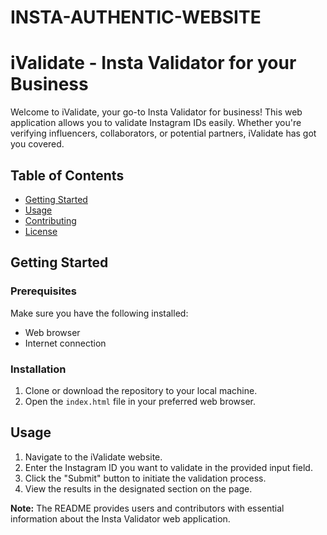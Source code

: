 # INSTA-AUTHENTIC-WEBSITE
# iValidate - Insta Validator for your Business

Welcome to iValidate, your go-to Insta Validator for business! This web application allows you to validate Instagram IDs easily. Whether you're verifying influencers, collaborators, or potential partners, iValidate has got you covered.

## Table of Contents
- [Getting Started](#getting-started)
- [Usage](#usage)
- [Contributing](#contributing)
- [License](#license)

## Getting Started

### Prerequisites
Make sure you have the following installed:
- Web browser
- Internet connection

### Installation
1. Clone or download the repository to your local machine.
2. Open the `index.html` file in your preferred web browser.

## Usage
1. Navigate to the iValidate website.
2. Enter the Instagram ID you want to validate in the provided input field.
3. Click the "Submit" button to initiate the validation process.
4. View the results in the designated section on the page.


**Note:** The README provides users and contributors with essential information about the Insta Validator web application.
